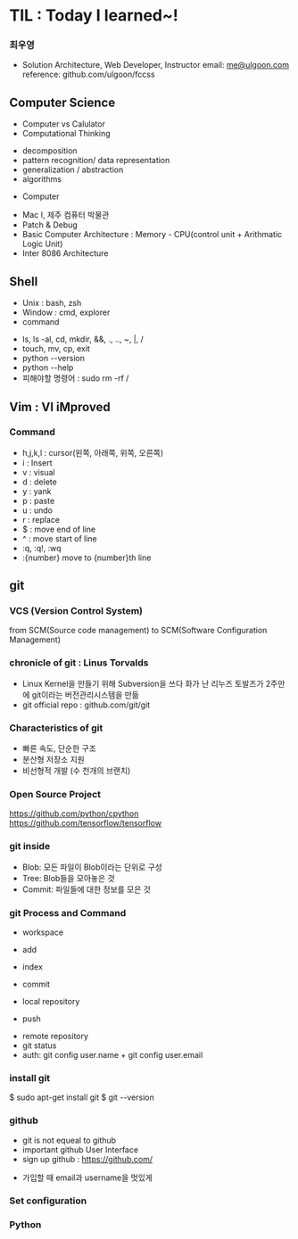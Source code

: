 # TIL : Today I learned~!
### 최우영
* Solution Architecture, Web Developer, Instructor
email: me@ulgoon.com
reference: github.com/ulgoon/fccss

## Computer Science
* Computer vs Calulator
* Computational Thinking 
 - decomposition
 - pattern recognition/ data representation
 - generalization / abstraction
 - algorithms
* Computer
 - Mac I, 제주 컴퓨터 박물관
 - Patch & Debug
 - Basic Computer Architecture : Memory - CPU(control unit + Arithmatic Logic Unit)
 - Inter 8086 Architecture

## Shell
* Unix : bash, zsh
* Window : cmd, explorer
* command 
 - ls, ls -al, cd, mkdir, &&, ., .., ~, |, /
 - touch, mv, cp, exit
 - python --version
 - python --help
 - 피해야할 명령어 : sudo rm -rf /

## Vim : VI iMproved
### Command 
* h,j,k,l : cursor(왼쪽, 아래쪽, 위쪽, 오른쪽)
* i : Insert
* v : visual
* d : delete
* y : yank
* p : paste
* u : undo
* r : replace
* $ : move end of line
* ^ : move start of line
* :q, :q!, :wq
* :{number}  move to {number}th line

## git
### VCS (Version Control System)
from SCM(Source code management) to SCM(Software Configuration Management)
### chronicle of git : Linus Torvalds
* Linux Kernel을 만들기 위해 Subversion을 쓰다 화가 난 리누즈 토발즈가 2주만에 git이라는 버전관리시스템을 만듦
* git official repo : github.com/git/git
### Characteristics of git
* 빠른 속도, 단순한 구조
* 분산형 저장소 지원
* 비선형적 개발 (수 천개의 브랜치)
### Open Source Project
https://github.com/python/cpython
https://github.com/tensorflow/tensorflow

### git inside
* Blob: 모든 파일이 Blob이라는 단위로 구성
* Tree: Blob들을 모아놓은 것
* Commit: 파일들에 대한 정보를 모은 것

### git Process and Command
* workspace 
 - add
* index
 - commit
* local repository
 - push
* remote repository
* git status
* auth:  git config user.name + git config user.email
 
### install git 
$ sudo apt-get install git
$ git --version

### github
* git is not equeal to github
* important github User Interface
* sign up github : https://github.com/
 - 가입할 때 email과 username을 멋있게

### Set configuration

### Python

